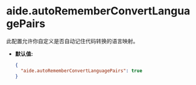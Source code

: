 # aide.autoRememberConvertLanguagePairs

此配置允许你自定义是否自动记住代码转换的语言映射。

- **默认值:**

  ```json
  {
    "aide.autoRememberConvertLanguagePairs": true
  }
  ```
